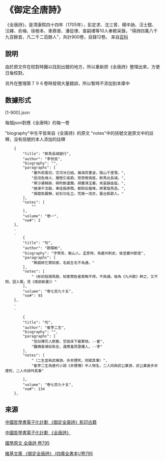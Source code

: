 
《御定全唐詩》
===============

《全唐詩》，是清康熙四十四年（1705年），彭定求、沈三曾、楊中訥、汪士鋐、汪繹、俞梅、徐樹本、車鼎晉、潘從律、查嗣瑮等10人奉敕采錄，“得詩四萬八千九百餘首，凡二千二百餘人”，共計900卷，目錄12卷。 来自[百科](https://baike.baidu.com/item/%E5%85%A8%E5%94%90%E8%AF%97)

## 說明
由於原文件在校對時難以找到出錯的地方，所以重新把《全唐詩》整理出來，方便日後校對。

另外在整理第７９６卷時發現大量錯誤，所以暫時不添加到本庫中

## 数據形式

[1-900].json

每個json對應《全唐時》的每一卷

"biography"中生平皆來自《全唐詩》的原文
"notes"中的括號文是原文中的註釋，没有括號的本人添加的註釋

```
    {
        "title": "飲馬長城窟行",
        "author": "李世民",
        "biography": "",
        "paragraphs": [
            "塞外悲風切，交河冰已結。瀚海百重波，陰山千里雪。",
            "迥戍危烽火，層巒引高節。悠悠卷旆旌，飲馬出長城。",
            "寒沙連騎跡，朔吹斷邊聲。胡塵清玉塞，羌笛韻金鉦。",
            "絕漠干戈戢，車徒振原隰。都尉反龍堆，將軍旋馬邑。",
            "揚麾氛霧靜，紀石功名立。荒裔一戎衣，靈台凱歌入。"
        ],
        "notes": [
            ""
        ],
        "volume": "卷一",
        "no#": 2
    },
    .
    .
        {
        "title": "句",
        "author": "歐陽彬",
        "biography": "字齊羙，衡山人。孟㫤時，為嘉州刺史，後至䕫州節度",
        "paragraphs": [
            "無錢將乞樊知客，名紙生毛不為通。"
        ],
        "notes": [
            "（彬初投謁馬殷，知客樊姓者索賄不得，不與通。後為《九州歌》幹之，又不問，因入蜀。見《南部新書》）"
        ],
        "volume": "卷七百九十五",
        "no#": 93
    },
    .
    .
    
        {
        "title": "句",
        "author": "崔李二生",
        "biography": "",
        "paragraphs": [
            "恰似傳花人飲散，空拋床下最繁枝。--崔",
            "豔魄香魂如有在，還應羞見墮樓人。--李"
        ],
        "notes": [
            "（二生並與武椽游。歩非煙死，同賦其事）",
            "崔李二生為唐代小說《非煙傳》中人物名，二人同與武公業游，武公業妾步非煙死，二人作詩吟其事"

        ],
        "volume": "卷七百九十五",
        "no#": 134
    },
```

## 來源
[中國哲學書電子化計劃 《御定全唐詩》影印古籍](https://ctext.org/library.pl?if=gb&res=5801)

[中國哲學書電子化計劃 《全唐詩》](https://ctext.org/quantangshi/zh)

[國學原文 全唐詩 卷795](http://www.guoxue.com/qts/qts_0795.htm)

[維基文庫 《御定全唐詩》 (四庫全書本)/卷795](https://zh.m.wikisource.org/zh-hant/%E5%BE%A1%E5%AE%9A%E5%85%A8%E5%94%90%E8%A9%A9_(%E5%9B%9B%E5%BA%AB%E5%85%A8%E6%9B%B8%E6%9C%AC)/%E5%8D%B7795#)

